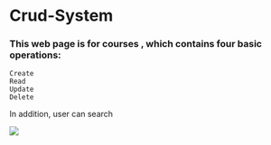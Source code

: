 # Crud-System

### This web page is for courses , which contains four basic operations:

```
Create
Read
Update
Delete

```
In addition, user can search

<img src="D:\Full-Stack\crud-sys.png">



